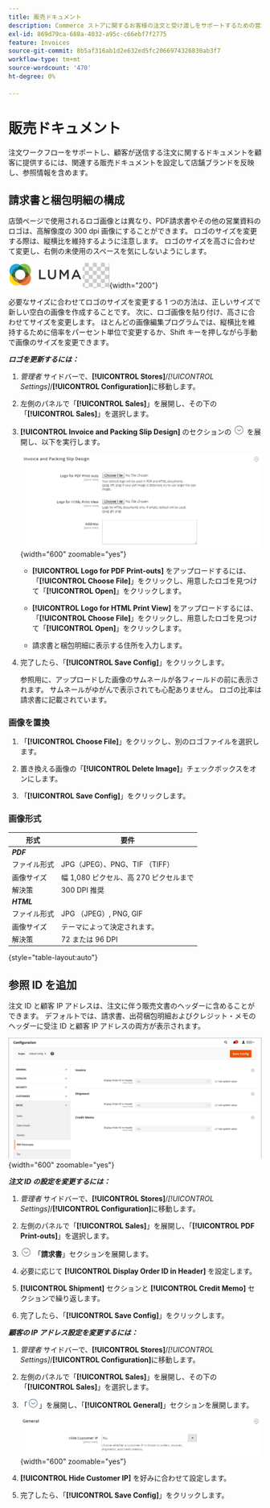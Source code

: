 ```yaml
---
title: 販売ドキュメント
description: Commerce ストアに関するお客様の注文と受け渡しをサポートするための営業文書の設定方法を説明します。
exl-id: 869d79ca-688a-4032-a95c-c66ebf7f2775
feature: Invoices
source-git-commit: 8b5af316ab1d2e632ed5fc2066974326830ab3f7
workflow-type: tm+mt
source-wordcount: '470'
ht-degree: 0%

---
```


# 販売ドキュメント

注文ワークフローをサポートし、顧客が送信する注文に関するドキュメントを顧客に提供するには、関連する販売ドキュメントを設定して店舗ブランドを反映し、参照情報を含めます。

## 請求書と梱包明細の構成

店頭ページで使用されるロゴ画像とは異なり、PDF請求書やその他の営業資料のロゴは、高解像度の 300 dpi 画像にすることができます。 ロゴのサイズを変更する際は、縦横比を維持するように注意します。 ロゴのサイズを高さに合わせて変更し、右側の未使用のスペースを気にしないようにします。

![ サンプルロゴ ](./assets/logo-pdf.png){width="200"}

必要なサイズに合わせてロゴのサイズを変更する 1 つの方法は、正しいサイズで新しい空白の画像を作成することです。 次に、ロゴ画像を貼り付け、高さに合わせてサイズを変更します。 ほとんどの画像編集プログラムでは、縦横比を維持するために倍率をパーセント単位で変更するか、Shift キーを押しながら手動で画像のサイズを変更できます。

**_ロゴを更新するには：_**

1. _管理者_ サイドバーで、**[!UICONTROL Stores]**/_[!UICONTROL Settings]_/**[!UICONTROL Configuration]**&#x200B;に移動します。

1. 左側のパネルで「**[!UICONTROL Sales]**」を展開し、その下の「**[!UICONTROL Sales]**」を選択します。

1. **[!UICONTROL Invoice and Packing Slip Design]** のセクションの ![ 展開セレクター ](../assets/icon-display-expand.png) を展開し、以下を実行します。

   ![ 販売構成 – 販売請求書および梱包明細設計 ](../configuration-reference/sales/assets/sales-invoice-packing-slip-design.png){width="600" zoomable="yes"}

   - **[!UICONTROL Logo for PDF Print-outs]** をアップロードするには、「**[!UICONTROL Choose File]**」をクリックし、用意したロゴを見つけて「**[!UICONTROL Open]**」をクリックします。

   - **[!UICONTROL Logo for HTML Print View]** をアップロードするには、「**[!UICONTROL Choose File]**」をクリックし、用意したロゴを見つけて「**[!UICONTROL Open]**」をクリックします。

   - 請求書と梱包明細に表示する住所を入力します。

1. 完了したら、「**[!UICONTROL Save Config]**」をクリックします。

   参照用に、アップロードした画像のサムネールが各フィールドの前に表示されます。 サムネールがゆがんで表示されても心配ありません。 ロゴの比率は請求書に記載されています。

### 画像を置換

1. 「**[!UICONTROL Choose File]**」をクリックし、別のロゴファイルを選択します。

1. 置き換える画像の「**[!UICONTROL Delete Image]**」チェックボックスをオンにします。

1. 「**[!UICONTROL Save Config]**」をクリックします。

### 画像形式

| 形式 | 要件 |
|--- |------------------------------------------|
| **_PDF_** |  |
| ファイル形式 | JPG（JPEG）、PNG、TIF （TIFF） |
| 画像サイズ | 幅 1,080 ピクセル、高 270 ピクセルまで |
| 解決策 | 300 DPI 推奨 |
| **_HTML_** |  |
| ファイル形式 | JPG （JPEG）, PNG, GIF |
| 画像サイズ | テーマによって決定されます。 |
| 解決策 | 72 または 96 DPI |

{style="table-layout:auto"}

## 参照 ID を追加

注文 ID と顧客 IP アドレスは、注文に伴う販売文書のヘッダーに含めることができます。 デフォルトでは、請求書、出荷梱包明細およびクレジット・メモのヘッダーに受注 ID と顧客 IP アドレスの両方が表示されます。

![ セールス構成：PDFの印刷出力 ](./assets/config-sales-pdf-print-outs.png){width="600" zoomable="yes"}

**_注文 ID の設定を変更するには：_**

1. _管理者_ サイドバーで、**[!UICONTROL Stores]**/_[!UICONTROL Settings]_/**[!UICONTROL Configuration]**&#x200B;に移動します。

1. 左側のパネルで「**[!UICONTROL Sales]**」を展開し、「**[!UICONTROL PDF Print-outs]**」を選択します。

1. ![ 展開セレクター ](../assets/icon-display-expand.png) 「**請求書**」セクションを展開します。

1. 必要に応じて **[!UICONTROL Display Order ID in Header]** を設定します。

1. **[!UICONTROL Shipment]** セクションと **[!UICONTROL Credit Memo]** セクションで繰り返します。

1. 完了したら、「**[!UICONTROL Save Config]**」をクリックします。

**_顧客の IP アドレス設定を変更するには：_**

1. _管理者_ サイドバーで、**[!UICONTROL Stores]**/_[!UICONTROL Settings]_/**[!UICONTROL Configuration]**&#x200B;に移動します。

1. 左側のパネルで「**[!UICONTROL Sales]**」を展開し、その下の「**[!UICONTROL Sales]**」を選択します。

1. 「![ 展開セレクター ](../assets/icon-display-expand.png)」を展開し、「**[!UICONTROL General]**」セクションを展開します。

   ![ 販売設定 – 一般的な販売設定 ](../configuration-reference/sales/assets/sales-general.png){width="600" zoomable="yes"}

1. **[!UICONTROL Hide Customer IP]** を好みに合わせて設定します。

1. 完了したら、「**[!UICONTROL Save Config]**」をクリックします。
